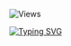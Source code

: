 ![Views](https://img.shields.io/badge/dynamic/json?url=https%3A%2F%2Fraw.githubusercontent.com%2Fi-mvladislav%2Fi-mvladislav%2Fmain%2Fcount.json&query=%24.count&style=for-the-badge&label=PROFILE%20VIEWS
)

[![Typing SVG](https://readme-typing-svg.herokuapp.com?font=Jetbrains+Mono&weight=900&duration=3000&pause=1&multiline=true&width=650&height=100&lines=%F0%9F%91%8B+Hi!+I'm+Vladislav+Mikkoev+%F0%9F%98%8A;%F0%9F%94%A7+I%E2%80%99ve+been+building+backend+solutions+professionally;%E2%9A%A1%EF%B8%8F+for+over+5+years)](https://git.io/typing-svg)
